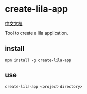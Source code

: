 # create-lila-app

[中文文档](./README.md)

Tool to create a lila application.

## install

```
npm install -g create-lila-app
```

## use

```
create-lila-app <project-directory>
```
